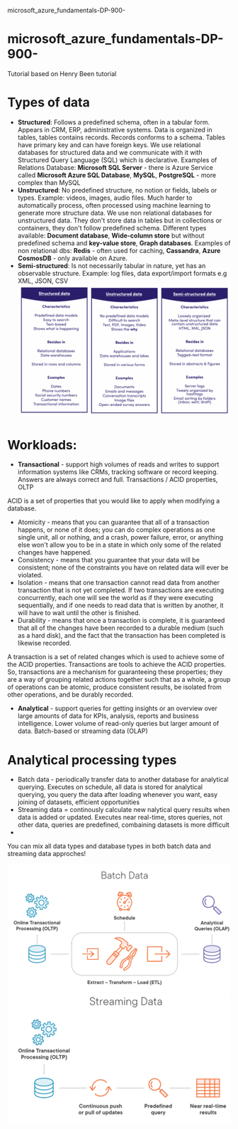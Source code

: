 microsoft_azure_fundamentals-DP-900-

# microsoft_azure_fundamentals-DP-900-
Tutorial based on Henry Been tutorial

# Types of data
* **Structured**: Follows a predefined schema, often in a tabular form. Appears in CRM, ERP, administrative systems. Data is organized in tables, tables contains records. Records conforms to a schema. Tables have primary key and can have foreign keys. We use relational databases for structured data and we communicate with it with Structured Query Language (SQL) which is declarative. 
Examples of Relations Database: **Microsoft SQL Server** - there is Azure Service called **Microsoft Azure SQL Database**, **MySQL**, **PostgreSQL** - more complex than MySQL
* **Unstructured**: No predefined structure, no notion or fields, labels or types. Example: videos, images, audio files. Much harder to automatically process, often processed using machine learning to generate more structure data. We use non relational databases for unstructured data. They don't store data in tables but in collections or containers, they don't follow predefined schema. Different types available: **Document database**, **Wide-column store** but without predefined schema and **key-value store**, **Graph databases**. Examples of non relational dbs: **Redis** - often used for caching, **Cassandra**, **Azure CosmosDB** - only available on Azure.
* **Semi-structured**: Is not necessarily tabular in nature, yet has an observable structure. Example: log files, data export/import formats e.g XML, JSON, CSV
![alt text](https://github.com/michuW93/microsoft_azure_fundamentals/blob/master/dp-900/images/types_of_data.png?raw=true)

# Workloads:
* **Transactional** - support high volumes of reads and writes to support information systems like CRMs, tracking software or record keeping. Answers are always correct and full. Transactions / ACID properties, OLTP

ACID is a set of properties that you would like to apply when modifying a database.
   * Atomicity - means that you can guarantee that all of a transaction happens, or none of it does; you can do complex operations as one single unit, all or nothing, and a crash, power failure, error, or anything else won't allow you to be in a state in which only some of the related changes have happened. 
   * Consistency - means that you guarantee that your data will be consistent; none of the constraints you have on related data will ever be violated.
   * Isolation - means that one transaction cannot read data from another transaction that is not yet completed. If two transactions are executing concurrently, each one will see the world as if they were executing sequentially, and if one needs to read data that is written by another, it will have to wait until the other is finished.
   * Durability - means that once a transaction is complete, it is guaranteed that all of the changes have been recorded to a durable medium (such as a hard disk), and the fact that the transaction has been completed is likewise recorded.

A transaction is a set of related changes which is used to achieve some of the ACID properties. Transactions are tools to achieve the ACID properties.
So, transactions are a mechanism for guaranteeing these properties; they are a way of grouping related actions together such that as a whole, a group of operations can be atomic, produce consistent results, be isolated from other operations, and be durably recorded.


* **Analytical** - support queries for getting insights or an overview over large amounts of data for KPIs, analysis, reports and business intelligence. Lower volume of read-only queries but larger amount of data. Batch-based or streaming data (OLAP)


# Analytical processing types
* Batch data - periodically transfer data to another database for analytical querying. Executes on schedule, all data is stored for analytical querying, you query the data after loading whenever you want, easy joining of datasets, efficient opportunities
* Streaming data = continously calculate new nalytical query results when data is added or updated. Executes near real-time, stores queries, not other data, queries are predefined, combaining datasets is more difficult
* 
You can mix all data types and database types in both batch data and streaming data approches!

![alt text](https://github.com/michuW93/microsoft_azure_fundamentals/blob/master/dp-900/images/batch_data.png?raw=true)
![alt text](https://github.com/michuW93/microsoft_azure_fundamentals/blob/master/dp-900/images/streaming_data.png?raw=true)

